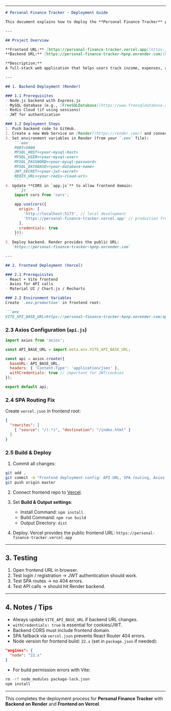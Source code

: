 

---

````markdown
# Personal Finance Tracker - Deployment Guide

This document explains how to deploy the **Personal Finance Tracker** project with **Backend on Render** and **Frontend on Vercel**, including environment setup, CORS, SPA routing, and notes.

---

## Project Overview

**Frontend URL:** [https://personal-finance-tracker.vercel.app](https://personal-finance-tracker.vercel.app)  
**Backend URL:** [https://personal-finance-tracker-hpnp.onrender.com](https://personal-finance-tracker-hpnp.onrender.com)

**Description:**  
A full-stack web application that helps users track income, expenses, and visualize financial data effortlessly.

---

## 1. Backend Deployment (Render)

### 1.1 Prerequisites
- Node.js backend with Express.js
- MySQL database (e.g., [FreeSQLDatabase](https://www.freesqldatabase.com/))
- Redis Cloud (if using sessions)
- JWT for authentication

### 1.2 Deployment Steps
1. Push backend code to GitHub.
2. Create a new Web Service on [Render](https://render.com/) and connect the repository.
3. Set environment variables in Render (from your `.env` file):
    ```env
    PORT=5000
    MYSQL_HOST=<your-mysql-host>
    MYSQL_USER=<your-mysql-user>
    MYSQL_PASSWORD=<your-mysql-password>
    MYSQL_DATABASE=<your-database-name>
    JWT_SECRET=<your-jwt-secret>
    REDIS_URL=<your-redis-cloud-url>
    ```
4. Update **CORS in `app.js`** to allow frontend domain:
    ```js
    import cors from 'cors';

    app.use(cors({
      origin: [
        'http://localhost:5173', // local development
        'https://personal-finance-tracker.vercel.app' // production frontend
      ],
      credentials: true
    }));
    ```
5. Deploy backend. Render provides the public URL:  
   `https://personal-finance-tracker-hpnp.onrender.com`

---

## 2. Frontend Deployment (Vercel)

### 2.1 Prerequisites
- React + Vite frontend
- Axios for API calls
- Material UI / Chart.js / Recharts

### 2.2 Environment Variables
Create `.env.production` in frontend root:

```env
VITE_API_BASE_URL=https://personal-finance-tracker-hpnp.onrender.com/api
````

### 2.3 Axios Configuration (`api.js`)

```js
import axios from 'axios';

const API_BASE_URL = import.meta.env.VITE_API_BASE_URL;

const api = axios.create({
  baseURL: API_BASE_URL,
  headers: { 'Content-Type': 'application/json' },
  withCredentials: true // important for JWT/cookies
});

export default api;
```

### 2.4 SPA Routing Fix

Create `vercel.json` in frontend root:

```json
{
  "rewrites": [
    { "source": "/(.*)", "destination": "/index.html" }
  ]
}
```

### 2.5 Build & Deploy

1. Commit all changes:

```bash
git add .
git commit -m "Frontend deployment config: API URL, SPA routing, Axios credentials"
git push origin master
```

2. Connect frontend repo to [Vercel](https://vercel.com/).
3. Set **Build & Output settings**:

   * Install Command: `npm install`
   * Build Command: `npm run build`
   * Output Directory: `dist`
4. Deploy. Vercel provides the public frontend URL:
   `https://personal-finance-tracker.vercel.app`

---

## 3. Testing

1. Open frontend URL in browser.
2. Test login / registration → JWT authentication should work.
3. Test SPA routes → no 404 errors.
4. Test API calls → should hit Render backend.

---

## 4. Notes / Tips

* Always update `VITE_API_BASE_URL` if backend URL changes.
* `withCredentials: true` is essential for cookies/JWT.
* Backend CORS must include frontend domain.
* SPA fallback via `vercel.json` prevents React Router 404 errors.
* Node version for frontend build: `22.x` (set in `package.json` if needed):

```json
"engines": {
  "node": "22.x"
}
```

* For build permission errors with Vite:

```bash
rm -rf node_modules package-lock.json
npm install
```

---

This completes the deployment process for **Personal Finance Tracker** with **Backend on Render** and **Frontend on Vercel**.




